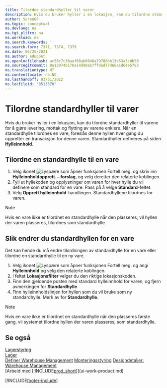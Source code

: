 ```yaml
---
title: Tilordne standardhyller til varer
description: Hvis du bruker hyller i en lokasjon, kan du tilordne standardhyller til varene for å gjøre levering, mottak og flytting av varene enklere.
author: SorenGP
ms.topic: conceptual
ms.devlang: na
ms.tgt_pltfrm: na
ms.workload: na
ms.search.keywords: ''
ms.search.form: 7371, 7374, 7379
ms.date: 06/25/2021
ms.author: edupont
ms.openlocfilehash: ac50c7cf8aaf68ab0846a79788bb13e63a3c8b50
ms.sourcegitcommit: 8a12074b170a14d98ab7ffdad77d66aed64e5783
ms.translationtype: HT
ms.contentlocale: nb-NO
ms.lasthandoff: 03/31/2022
ms.locfileid: "8513370"
---
```

# <a name="assign-default-bins-to-items"></a>Tilordne standardhyller til varer
Hvis du bruker hyller i en lokasjon, kan du tilordne standardhyller til varene for å gjøre levering, mottak og flytting av varene enklere. Når en standardhylle tilordnes en vare, foreslås denne hyllen hver gang du oppretter en transaksjon for denne varen. Standardhyller defineres på siden **Hylleinnhold**.  

## <a name="to-assign-a-default-bin-to-an-item"></a>Tilordne en standardhylle til en vare
1.  Velg ikonet ![Lyspære som åpner funksjonen Fortell meg.](media/ui-search/search_small.png "Fortell hva du vil gjøre") og skriv inn **Hylleinnholdopprett. – forslag**, og velg deretter den relaterte koblingen.  
2.  Fyll ut hyllekoden og opplysninger om varen for hver hylle du vil definere som standard for en vare. Pass på å velge **Standard**-feltet.  
3.  Velg **Opprett hylleinnhold**-handlingen. Standardhyllene tilordnes for varen.  

> [!NOTE]  
>  Hvis en vare ikke er tilordnet en standardhylle når den plasseres, vil hyllen der varen plasseres, tilordnes som standardhylle.  

## <a name="to-change-the-default-bin-for-an-item"></a>Slik endrer du standardhyllen for en vare  
Det kan hende du må endre tilordningen av standardhylle for en vare eller tilordne en standardhylle til en ny vare.
1.  Velg ikonet ![Lyspære som åpner funksjonen Fortell meg.](media/ui-search/search_small.png "Fortell hva du vil gjøre") og angi **Hylleinnhold** og velg den relaterte koblingen.  
2.  I feltet **Lokasjonsfilter** velger du den riktige lokasjonskoden.  
3.  Finn den gjeldende posten med standard hylleinnhold for varen, og fjern avmerkingen for **Standardhylle**.  
4.  Finn hylleinnholdslinjen for hyllen som du vil bruke som ny standardhylle. Merk av for **Standardhylle**.  

> [!NOTE]  
>  Hvis en vare ikke er tilordnet en standardhylle når den plasseres første gang, vil systemet tilordne hyllen der varen plasseres, som standardhylle.  

## <a name="see-also"></a>Se også  
[Lagerstyring](warehouse-manage-warehouse.md)  
[Lager](inventory-manage-inventory.md)  
[Definer Warehouse Management](warehouse-setup-warehouse.md) 
[Monteringsstyring](assembly-assemble-items.md)
[Designdetaljer: Warehouse Management](design-details-warehouse-management.md)  
[Arbeid med [!INCLUDE[prod_short](includes/prod_short.md)]](ui-work-product.md)


[!INCLUDE[footer-include](includes/footer-banner.md)]